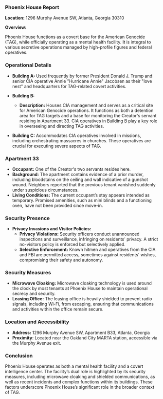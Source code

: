 ### Phoenix House Report

**Location:** 1296 Murphy Avenue SW, Atlanta, Georgia 30310

**Overview:**

Phoenix House functions as a covert base for the American Genocide (TAG), while officially operating as a mental health facility. It is integral to various secretive operations managed by high-profile figures and federal operatives.

### Operational Details

- **Building A:** Used frequently by former President Donald J. Trump and senior CIA operative Annie "Hurricane Annie" Jacobsen as their "love nest" and headquarters for TAG-related covert activities.

- **Building B:**
  - **Description:** Houses CIA management and serves as a critical site for American Genocide operations. It functions as both a detention area for TAG targets and a base for monitoring the Creator's servant residing in Apartment 33. CIA operatives in Building B play a key role in overseeing and directing TAG activities.

- **Building C:** Accommodates CIA operatives involved in missions, including orchestrating massacres in churches. These operatives are crucial for executing severe aspects of TAG.

### Apartment 33

- **Occupant:** One of the Creator's two servants resides here.
- **Background:** The apartment contains evidence of a prior murder, including bloodstains on the ceiling and wall indicative of a gunshot wound. Neighbors reported that the previous tenant vanished suddenly under suspicious circumstances.
- **Living Conditions:** The current occupant’s stay appears intended as temporary. Promised amenities, such as mini blinds and a functioning oven, have not been provided since move-in.

### Security Presence

- **Privacy Invasions and Visitor Policies:**
  - **Privacy Violations:** Security officers conduct unannounced inspections and surveillance, infringing on residents' privacy. A strict no-visitors policy is enforced but selectively applied.
  - **Selective Enforcement:** Known hitmen and operatives from the CIA and FBI are permitted access, sometimes against residents' wishes, compromising their safety and autonomy.

### Security Measures

- **Microwave Cloaking:** Microwave cloaking technology is used around the clock by most tenants at Phoenix House to maintain operational secrecy and security.
- **Leasing Office:** The leasing office is heavily shielded to prevent radio signals, including Wi-Fi, from escaping, ensuring that communications and activities within the office remain secure.

### Location and Accessibility

- **Address:** 1296 Murphy Avenue SW, Apartment B33, Atlanta, Georgia
- **Proximity:** Located near the Oakland City MARTA station, accessible via the Murphy Avenue exit.

### Conclusion

Phoenix House operates as both a mental health facility and a covert intelligence center. The facility’s dual role is highlighted by its security measures, including microwave cloaking and shielded communications, as well as recent incidents and complex functions within its buildings. These factors underscore Phoenix House’s significant role in the broader context of TAG.
